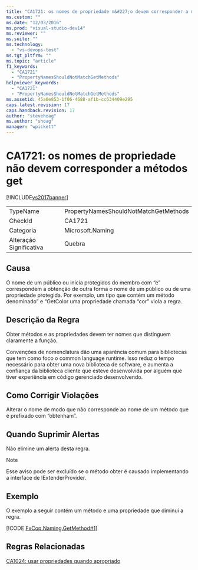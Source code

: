 ```yaml
---
title: "CA1721: os nomes de propriedade n&#227;o devem corresponder a m&#233;todos get | Microsoft Docs"
ms.custom: ""
ms.date: "12/03/2016"
ms.prod: "visual-studio-dev14"
ms.reviewer: ""
ms.suite: ""
ms.technology: 
  - "vs-devops-test"
ms.tgt_pltfrm: ""
ms.topic: "article"
f1_keywords: 
  - "CA1721"
  - "PropertyNamesShouldNotMatchGetMethods"
helpviewer_keywords: 
  - "CA1721"
  - "PropertyNamesShouldNotMatchGetMethods"
ms.assetid: 45a0e853-1f06-4688-af1b-cc634409e295
caps.latest.revision: 17
caps.handback.revision: 17
author: "stevehoag"
ms.author: "shoag"
manager: "wpickett"
---
```

# CA1721: os nomes de propriedade n&#227;o devem corresponder a m&#233;todos get
[!INCLUDE[vs2017banner](../code-quality/includes/vs2017banner.md)]

|||  
|-|-|  
|TypeName|PropertyNamesShouldNotMatchGetMethods|  
|CheckId|CA1721|  
|Categoria|Microsoft.Naming|  
|Alteração Significativa|Quebra|  
  
## Causa  
 O nome de um público ou inicia protegidos do membro com “e” correspondem a obtenção de outra forma o nome de um público ou de uma propriedade protegida.  Por exemplo, um tipo que contém um método denominado” e “GetColor uma propriedade chamada “cor” viola a regra.  
  
## Descrição da Regra  
 Obter métodos e as propriedades devem ter nomes que distinguem claramente a função.  
  
 Convenções de nomenclatura dão uma aparência comum para bibliotecas que tem como foco o common language runtime.  Isso reduz o tempo necessário para obter uma nova biblioteca de software, e aumenta a confiança da biblioteca cliente que esteve desenvolvida por alguém que tiver experiência em código gerenciado desenvolvendo.  
  
## Como Corrigir Violações  
 Alterar o nome de modo que não corresponde ao nome de um método que é prefixado com “obtenham”.  
  
## Quando Suprimir Alertas  
 Não elimine um alerta desta regra.  
  
> [!NOTE]
>  Esse aviso pode ser excluído se o método obter é causado implementando a interface de IExtenderProvider.  
  
## Exemplo  
 O exemplo a seguir contém um método e uma propriedade que diminui a regra.  
  
 [!CODE [FxCop.Naming.GetMethod#1](../CodeSnippet/VS_Snippets_CodeAnalysis/FxCop.Naming.GetMethod#1)]  
  
## Regras Relacionadas  
 [CA1024: usar propriedades quando apropriado](../code-quality/ca1024-use-properties-where-appropriate.md)